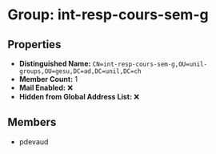 # Group: int-resp-cours-sem-g

## Properties

- **Distinguished Name:** `CN=int-resp-cours-sem-g,OU=unil-groups,OU=gesu,DC=ad,DC=unil,DC=ch`
- **Member Count:** 1
- **Mail Enabled:** ❌
- **Hidden from Global Address List:** ❌

## Members

- pdevaud
